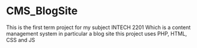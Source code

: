 # CMS_BlogSite

This is the first term project for my subject INTECH 2201 Which is a content management system in particular a blog site this project uses PHP, HTML, CSS and JS
